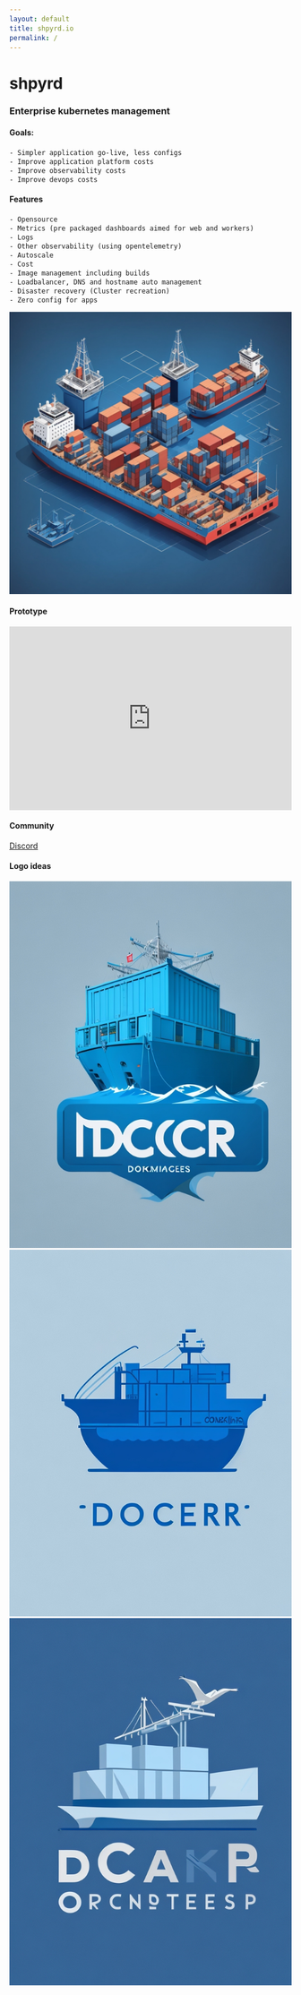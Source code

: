 ```yaml
---
layout: default
title: shpyrd.io
permalink: /
---
```

# shpyrd

### Enterprise kubernetes management

#### Goals:
    - Simpler application go-live, less configs
    - Improve application platform costs
    - Improve observability costs
    - Improve devops costs

#### Features
    - Opensource
    - Metrics (pre packaged dashboards aimed for web and workers)
    - Logs
    - Other observability (using opentelemetry)
    - Autoscale
    - Cost
    - Image management including builds
    - Loadbalancer, DNS and hostname auto management
    - Disaster recovery (Cluster recreation)
    - Zero config for apps

![Spec](/assets/images/spec.jpg )

#### Prototype

<div style="position: relative; padding-bottom: 64.98194945848375%; height: 0;"><iframe src="https://www.loom.com/embed/c36cff00405d45d887fdde7a74a8b2cc?sid=8f5ce8fd-1d81-41c6-bf6d-07235f5e5589" frameborder="0" webkitallowfullscreen mozallowfullscreen allowfullscreen style="position: absolute; top: 0; left: 0; width: 100%; height: 100%;"></iframe></div>

#### Community

[Discord](https://discord.gg/AxWMXXW7)

#### Logo ideas

![L0](/assets/images/logo-idea-1.jpg )
![L1](/assets/images/logo-idea-2.jpg )
![L2](/assets/images/logo-idea-3.jpg )